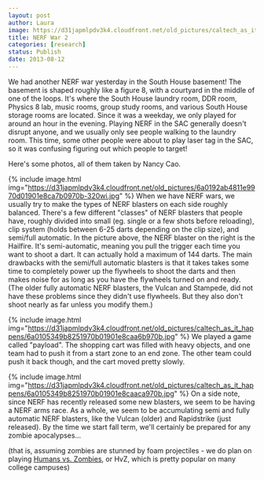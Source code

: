 ```yaml
---
layout: post
author: Laura
image: https://d31japmlpdv3k4.cloudfront.net/old_pictures/caltech_as_it_happens/6a0105349b8251970b01910482cbd4970c.jpg
title: NERF War 2 
categories: [research]
status: Publish
date: 2013-08-12
---
```



We had another NERF war yesterday in the South House basement! The basement is shaped roughly like a figure 8, with a courtyard in the middle of one of the loops. It's where the South House laundry room, DDR room, Physics 8 lab, music rooms, group study rooms, and various South House storage rooms are located. Since it was a weekday, we only played for around an hour in the evening. Playing NERF in the SAC generally doesn't disrupt anyone, and we usually only see people walking to the laundry room. This time, some other people were about to play laser tag in the SAC, so it was confusing figuring out which people to target!

Here's some photos, all of them taken by Nancy Cao.


{% include image.html img="https://d31japmlpdv3k4.cloudfront.net/old_pictures/6a0192ab4811e9970d01901e8ca7b0970b-320wi.jpg" %}
When we have NERF wars, we usually try to make the types of NERF blasters on each side roughly balanced. There's a few different "classes" of NERF blasters that people have, roughly divided into small (eg. single or a few shots before reloading), clip system (holds between 6-25 darts depending on the clip size), and semi/full automatic. In the picture above, the NERF blaster on the right is the Hailfire. 
It's semi-automatic, meaning you pull the trigger each time you want to 
shoot a dart. It can actually hold a maximum of 144 darts. The main drawbacks with the semi/full automatic blasters is that it takes takes some time to completely power up the flywheels to shoot the darts and then makes noise for as long as you have the flywheels turned on and ready. (The older fully automatic NERF blasters, the Vulcan and Stampede, did not have these problems since they didn't use flywheels. But they also don't shoot nearly as far unless you modify them.)


{% include image.html img="https://d31japmlpdv3k4.cloudfront.net/old_pictures/caltech_as_it_happens/6a0105349b8251970b01901e8caa6b970b.jpg" %}
We played a game called "payload". The shopping cart was filled with heavy objects, and one team had to push it from a start zone to an end zone. The other team could push it back though, and the cart moved pretty slowly.


{% include image.html img="https://d31japmlpdv3k4.cloudfront.net/old_pictures/caltech_as_it_happens/6a0105349b8251970b01901e8caaca970b.jpg" %}
On a side note, since NERF has recently released some new blasters, we seem to be having a NERF arms race. As a whole, we seem to be accumulating semi and fully automatic NERF blasters, like the Vulcan (older) and Rapidstrike (just released). By the time we start fall term, we'll certainly be prepared for any zombie apocalypses...

(that is, assuming zombies are stunned by foam projectiles - we do plan on playing <a href="https://humansvszombies.org/" target="_blank">Humans vs. Zombies</a>, or HvZ, which is pretty popular on many college campuses)

